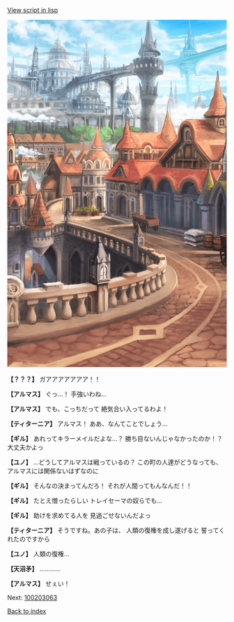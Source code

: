 [View script in lisp](../scripts/100203061.txt)

![town.png](../images/backgrounds/town.png)

**【？？？】**
ガアアアアアアア！！

**【アルマス】**
ぐっ…！
手強いわね…

**【アルマス】**
でも、こっちだって
絶気合い入ってるわよ！

**【ティターニア】**
アルマス！
ああ、なんてことでしょう…

**【ギル】**
あれってキラーメイルだよな…？
勝ち目ないんじゃなかったのか！？
大丈夫かよっ

**【ユノ】**
…どうしてアルマスは戦っているの？
この町の人達がどうなっても、
アルマスには関係ないはずなのに

**【ギル】**
そんなの決まってんだろ！
それが人間ってもんなんだ！！

**【ギル】**
たとえ憎ったらしい
トレイセーマの奴らでも…

**【ギル】**
助けを求めてる人を
見過ごせないんだよっ

**【ティターニア】**
そうですね。あの子は、
人類の復権を成し遂げると
誓ってくれたのですから

**【ユノ】**
人類の復権…

**【天沼矛】**
…………

**【アルマス】**
せぇい！


Next: [100203063](100203063.md)

[Back to index](index.md)

